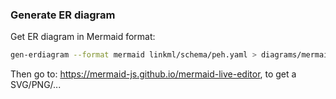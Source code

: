 ### Generate ER diagram

Get ER diagram in Mermaid format:

```bash
gen-erdiagram --format mermaid linkml/schema/peh.yaml > diagrams/mermaid_generated.uml
```

Then go to: https://mermaid-js.github.io/mermaid-live-editor, to get a SVG/PNG/...

